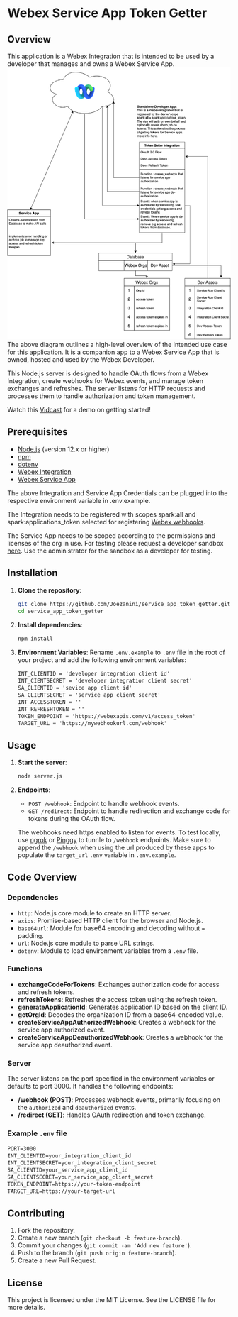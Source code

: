 # Webex Service App Token Getter

## Overview
This application is a Webex Integration that is intended to be used by a developer that manages and owns a Webex Service App.
![](./images/serviceapptokengetter.svg)
The above diagram outlines a high-level overview of the intended use case for this application. It is a companion app to a
Webex Service App that is owned, hosted and used by the Webex Developer.

This Node.js server is designed to handle OAuth flows from a Webex Integration, create webhooks for Webex events, and manage token exchanges and refreshes.
The server listens for HTTP requests and processes them to handle authorization and token management.

Watch this [Vidcast](https://app.vidcast.io/share/839a6f46-1774-4bc1-b342-8c0df74ecfb3) for a demo on getting started!

## Prerequisites

- [Node.js](https://nodejs.org/) (version 12.x or higher)
- [npm](https://www.npmjs.com/get-npm)
- [dotenv](https://www.npmjs.com/package/dotenv)
- [Webex Integration](https://developer.webex.com/docs/integrations)
- [Webex Service App](https://developer.webex.com/docs/service-apps)

The above Integration and Service App Credentials can be plugged into the respective environment variable
in .env.example.

The Integration needs to be registered with scopes spark:all and spark:applications_token selected for
registering [Webex webhooks](https://developer.webex.com/docs/api/v1/webhooks).

The Service App needs to be scoped according to the permissions and licenses of the org in use. For testing
please request a developer sandbox [here](https://developer.webex.com/docs/developer-sandbox-guide). Use the
administrator for the sandbox as a developer for testing.

## Installation

1. **Clone the repository**:
    ```sh
    git clone https://github.com/Joezanini/service_app_token_getter.git
    cd service_app_token_getter
    ```

2. **Install dependencies**:
    ```sh
    npm install
    ```

3. **Environment Variables**:
   Rename `.env.example` to `.env` file in the root of your project and add the following environment variables:
    ```env
    INT_CLIENTID = 'developer integration client id'
    INT_CIENTSECRET = 'developer integration client secret'
    SA_CLIENTID = 'sevice app client id'
    SA_CLIENTSECRET = 'service app client secret'
    INT_ACCESSTOKEN = ''
    INT_REFRESHTOKEN = ''
    TOKEN_ENDPOINT = 'https://webexapis.com/v1/access_token'
    TARGET_URL = 'https://mywebhookurl.com/webhook'
    ```

## Usage

1. **Start the server**:
    ```sh
    node server.js
    ```

2. **Endpoints**:
   - `POST /webhook`: Endpoint to handle webhook events.
   - `GET /redirect`: Endpoint to handle redirection and exchange code for tokens during the OAuth flow.

   The webhooks need https enabled to listen for events. To test locally, use [ngrok](https://ngrok.com/)
   or [Pinggy](https://pinggy.io/) to tunnle to `/webhook` endpoints. Make sure to append the `/webhook`
   when using the url produced by these apps to populate the `target_url` `.env` variable in `.env.example`.

## Code Overview

### Dependencies

- `http`: Node.js core module to create an HTTP server.
- `axios`: Promise-based HTTP client for the browser and Node.js.
- `base64url`: Module for base64 encoding and decoding without `=` padding.
- `url`: Node.js core module to parse URL strings.
- `dotenv`: Module to load environment variables from a `.env` file.

### Functions

- **exchangeCodeForTokens**: Exchanges authorization code for access and refresh tokens.
- **refreshTokens**: Refreshes the access token using the refresh token.
- **generateApplicationId**: Generates application ID based on the client ID.
- **getOrgId**: Decodes the organization ID from a base64-encoded value.
- **createServiceAppAuthorizedWebhook**: Creates a webhook for the service app authorized event.
- **createServiceAppDeauthorizedWebhook**: Creates a webhook for the service app deauthorized event.

### Server

The server listens on the port specified in the environment variables or defaults to port 3000. It handles the following endpoints:

- **/webhook (POST)**: Processes webhook events, primarily focusing on the `authorized` and `deauthorized` events.
- **/redirect (GET)**: Handles OAuth redirection and token exchange.

### Example `.env` file

```env
PORT=3000
INT_CLIENTID=your_integration_client_id
INT_CLIENTSECRET=your_integration_client_secret
SA_CLIENTID=your_service_app_client_id
SA_CLIENTSECRET=your_service_app_client_secret
TOKEN_ENDPOINT=https://your-token-endpoint
TARGET_URL=https://your-target-url
```

## Contributing

1. Fork the repository.
2. Create a new branch (`git checkout -b feature-branch`).
3. Commit your changes (`git commit -am 'Add new feature'`).
4. Push to the branch (`git push origin feature-branch`).
5. Create a new Pull Request.

## License

This project is licensed under the MIT License. See the LICENSE file for more details.

